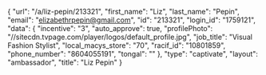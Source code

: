 {
    "url": "\/a\/liz-pepin\/213321",
    "first_name": "Liz",
    "last_name": "Pepin",
    "email": "elizabethrpepin@gmail.com",
    "id": "213321",
    "login_id": "1759121",
    "data": {
        "incentive": "3",
        "auto_approve": true,
        "profilePhoto": "\/\/sitecdn.tvpage.com\/player\/logos\/default_profile.jpg",
        "job_title": "Visual Fashion Stylist",
        "local_macys_store": "70",
        "racif_id": "10801859",
        "phone_number": "8604055191",
        "tongal": ""
    },
    "type": "captivate",
    "layout": "ambassador",
    "title": "Liz Pepin"
}